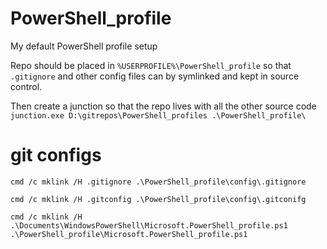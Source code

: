 # PowerShell_profile
My default PowerShell profile setup

Repo should be placed in `%USERPROFILE%\PowerShell_profile` so that `.gitignore` and other config files can by symlinked and kept in source control.

Then create a junction so that the repo lives with all the other source code `junction.exe D:\gitrepos\PowerShell_profiles .\PowerShell_profile\`

git configs
===========

`cmd /c mklink /H .gitignore .\PowerShell_profile\config\.gitignore`

`cmd /c mklink /H .gitconfig .\PowerShell_profile\config\.gitconifg`

`cmd /c mklink /H .\Documents\WindowsPowerShell\Microsoft.PowerShell_profile.ps1 .\PowerShell_profile\Microsoft.PowerShell_profile.ps1`

